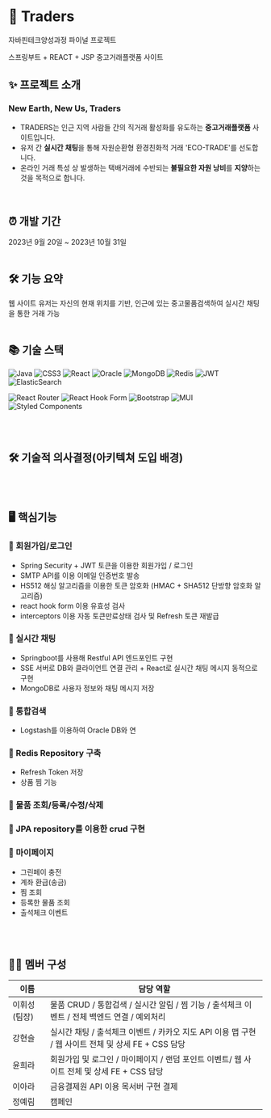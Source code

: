 
# 🍃 Traders
자바핀테크양성과정 파이널 프로젝트

스프링부트 + REACT + JSP 중고거래플랫폼 사이트

## ✨ 프로젝트 소개
### New Earth, New Us, Traders
- TRADERS는 인근 지역 사람들 간의 직거래 활성화를 유도하는 **중고거래플랫폼** 사이트입니다.
- 유저 간 **실시간 채팅**을 통해 자원순환형 환경친화적 거래 'ECO-TRADE'를 선도합니다.
- 온라인 거래 특성 상 발생하는 택배거래에 수반되는 **불필요한 자원 낭비**를 **지양**하는 것을 목적으로 합니다.
<br/>

## ⏰ 개발 기간
2023년 9월 20일 ~ 2023년 10월 31일
<br/>
<br/>
## 🛠 기능 요약
웹 사이트 유저는 자신의 현재 위치를 기반, 인근에 있는 중고물품검색하여 실시간 채팅을 통한 거래 가능
<br/>
<br/>
## 📚 기술 스택
![Java](https://img.shields.io/badge/java-%23ED8B00.svg?style=for-the-badge&logo=openjdk&logoColor=white)
![CSS3](https://img.shields.io/badge/css3-%231572B6.svg?style=for-the-badge&logo=css3&logoColor=white)
![React](https://img.shields.io/badge/react-%2320232a.svg?style=for-the-badge&logo=react&logoColor=%2361DAFB)
![Oracle](https://img.shields.io/badge/Oracle-F80000?style=for-the-badge&logo=oracle&logoColor=white)
![MongoDB](https://img.shields.io/badge/MongoDB-%234ea94b.svg?style=for-the-badge&logo=mongodb&logoColor=white)
![Redis](https://img.shields.io/badge/redis-%23DD0031.svg?style=for-the-badge&logo=redis&logoColor=white)
![JWT](https://img.shields.io/badge/JWT-black?style=for-the-badge&logo=JSON%20web%20tokens)
![ElasticSearch](https://img.shields.io/badge/-ElasticSearch-005571?style=for-the-badge&logo=elasticsearch)

![React Router](https://img.shields.io/badge/React_Router-CA4245?style=for-the-badge&logo=react-router&logoColor=white)
![React Hook Form](https://img.shields.io/badge/React%20Hook%20Form-%23EC5990.svg?style=for-the-badge&logo=reacthookform&logoColor=white)
![Bootstrap](https://img.shields.io/badge/bootstrap-%238511FA.svg?style=for-the-badge&logo=bootstrap&logoColor=white)
![MUI](https://img.shields.io/badge/MUI-%230081CB.svg?style=for-the-badge&logo=mui&logoColor=white)
![Styled Components](https://img.shields.io/badge/styled--components-DB7093?style=for-the-badge&logo=styled-components&logoColor=white)

<br/>
<br/>

## 🛠️ 기술적 의사결정(아키텍쳐 도입 배경)

<br/>
<br/>

## 🖥️ 핵심기능
### 📌 회원가입/로그인
- Spring Security + JWT 토큰을 이용한 회원가입 / 로그인
- SMTP API를 이용 이메일 인증번호 발송
- HS512 해싱 알고리즘을 이용한 토큰 암호화 (HMAC + SHA512 단방향 암호화 알고리즘)
- react hook form 이용 유효성 검사
- interceptors 이용 자동 토큰만료상태 검사 및 Refresh 토큰 재발급
### 📌 실시간 채팅
- Springboot를 사용해 Restful API 엔드포인트 구현
- SSE 서버로 DB와 클라이언트 연결 관리 + React로 실시간 채팅 메시지 동적으로 구현
- MongoDB로 사용자 정보와 채팅 메시지 저장
### 📌 통합검색
- Logstash를 이용하여 Oracle DB와 연
### 📌 Redis Repository 구축
- Refresh Token 저장
- 상품 찜 기능
### 📌 물품 조회/등록/수정/삭제
### 📌 JPA repository를 이용한 crud 구현
### 📌 마이페이지
- 그린페이 충전
- 계좌 환급(송금)
- 찜 조회
- 등록한 물품 조회
- 출석체크 이벤트
  
<br/>
<br/>

## 👩‍💻 멤버 구성
| 이름       | 담당 역할                  |
| ---------- | -------------------------- | 
| 이휘성(팀장)| 물품 CRUD / 통합검색 / 실시간 알림 / 찜 기능 / 출석체크 이벤트 / 전체 백엔드 연결 / 예외처리|
| 강현슬| 실시간 채팅 / 출석체크 이벤트 / 카카오 지도 API 이용 맵 구현 / 웹 사이트 전체 및 상세 FE + CSS 담당|
| 윤희라| 회원가입 및 로그인 / 마이페이지 / 랜덤 포인트 이벤트/ 웹 사이트 전체 및 상세 FE + CSS 담당|
| 이아라| 금융결제원 API 이용 목서버 구현 결제|
| 정예림| 캠페인|



    
